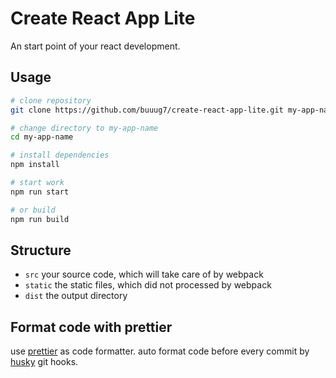 # Create React App Lite

An start point of your react development.

## Usage

```bash
# clone repository
git clone https://github.com/buuug7/create-react-app-lite.git my-app-name

# change directory to my-app-name
cd my-app-name

# install dependencies
npm install

# start work
npm run start

# or build
npm run build
```

## Structure

- `src` your source code, which will take care of by webpack
- `static` the static files, which did not processed by webpack
- `dist` the output directory

## Format code with prettier

use [prettier](https://prettier.io/) as code formatter. auto format code before every commit by [husky](https://github.com/typicode/husky) git hooks.
